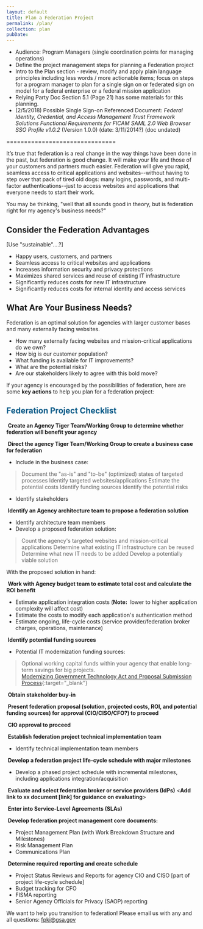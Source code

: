 ```yaml
---
layout: default
title: Plan a Federation Project
permalink: /plan/
collection: plan
pubDate: 
---
```


- Audience: Program Managers (single coordination points for managing operations)
- Define the project management steps for planning a Federation project 
- Intro to the Plan section - review, modify and apply plain language principles including less words / more actionable items; focus on steps for a program manager to plan for a single sign on or federated sign on model for a federal enterprise or a federal mission application
- Relying Party Doc Section 5.1 (Page 21) has some materials for this planning.
- (2/5/2018) Possible Single Sign-on Referenced Document: _Federal Identity, Credential, and Access Management Trust Framework Solutions Functional Requirements for FICAM SAML 2.0 Web Browser SSO Profile v1.0.2_ (Version 1.0.0) (date: 3/11/2014?) (doc undated)

===============================

It’s true that federation is a real change in the way things have been done in the past, but federation is good change. It will make your life and those of your customers and partners much easier.  Federation will give you rapid, seamless access to critical applications and websites--without having to step over that pack of tired old dogs:  many logins, passwords, and multi-factor authentications--just to access websites and applications that everyone needs to start their work.  

You may be thinking, "well that all sounds good in theory, but is federation right for my agency's business needs?"  

## Consider the Federation Advantages 
[Use "sustainable"....?]
* Happy users, customers, and partners
* Seamless access to critical websites and applications
* Increases information security and privacy protections 
* Maximizes shared services and reuse of existing IT infrastructure
* Significantly reduces costs for new IT infrastructure
* Significantly reduces costs for internal identity and access services

## What Are Your Business Needs?<!--Is Federation possible only for larger agencies with large customer bases and more funding? Would smaller agencies benefit from federation and can they afford it?  Most visited websites:  https://analytics.usa.gov/-->

Federation is an optimal solution for agencies with larger customer bases and many externally facing websites.

* How many externally facing websites and mission-critical applications do we own?
* How big is our customer population?
* What funding is available for IT improvements?<!--e.g., $250M Technology Modernization Fund established by the Modernizing Government Technology Act, [M-18-12 Implementation of the Modernizing Government Technology Act](https://www.whitehouse.gov/wp-content/uploads/2017/11/M-18-12.pdf){:target="_blank"}-->
* What are the potential risks?
* Are our stakeholders likely to agree with this bold move? 

If your agency is encouraged by the possibilities of federation, here are some **key actions** to help you plan for a federation project:

## <span style="color: #0C5C89">**Federation Project Checklist**</span>

<i class="fa fa-check-square-o"></i> &nbsp;**Create an Agency Tiger Team/Working Group to determine whether federation will benefit your agency**

<i class="fa fa-check-square-o"></i> &nbsp;**Direct the agency Tiger Team/Working Group to create a business case for federation**
* Include in the business case:
> Document the "as-is" and "to-be" (optimized) states of targeted processes
> Identify targeted websites/applications
> Estimate the potential costs
> Identify funding sources<!--e.g., Technology Modernization Fund established by the Modernizing Government Technology Act-->
> Identify the potential risks
* Identify stakeholders<!--FICAM Roadmap list of Stakeholders is voluminous. How does PM identify which stakeholders must approve?-->

<i class="fa fa-check-square-o"></i> &nbsp;**Identify an Agency architecture team to propose a federation solution**
* Identify architecture team members
* Develop a proposed federation solution:
> Count the agency's targeted websites and mission-critical applications
> Determine what existing IT infrastructure can be reused
> Determine what new IT needs to be added
> Develop a potentially viable solution

With the proposed solution in hand:

<i class="fa fa-check-square-o"></i> &nbsp;**Work with Agency budget team to estimate total cost and calculate the ROI benefit**
* Estimate application integration costs (**Note:**&nbsp;&nbsp;lower to higher application complexity will affect cost)
* Estimate the costs to modify each application's authentication method
* Estimate ongoing, life-cycle costs (service provider/federation broker charges, operations, maintenance)<!--Explain federation broker for PM audience-->

<i class="fa fa-check-square-o"></i> &nbsp;**Identify potential funding sources**
* Potential IT modernization funding sources:
> Optional working capital funds within your agency that enable long-term savings for big projects.<br> 
> [Modernizing Government Technology Act and Proposal Submission Process](https://www.whitehouse.gov/wp-content/uploads/2017/11/M-18-12.pdf){:target="_blank"}

<i class="fa fa-check-square-o"></i> &nbsp;**Obtain stakeholder buy-in**
<!--FICAM Roadmap list of stakeholders is voluminous.  How does PM know which stakeholders must approve?-->

<i class="fa fa-check-square-o"></i> &nbsp;**Present federation proposal (solution, projected costs, ROI, and potential funding sources) for approval (CIO/CISO/CFO?) to proceed**

<i class="fa fa-check-square-o"></i> &nbsp;**CIO approval to proceed**

<i class="fa fa-check-square-o"></i> &nbsp;**Establish federation project technical implementation team**
* Identify technical implementation team members

<i class="fa fa-check-square-o"></i> &nbsp;**Develop a federation project life-cycle schedule with major milestones** 
* Develop a phased project schedule with incremental milestones, including applications integration/acquisition

<i class="fa fa-check-square-o"></i> &nbsp;**Evaluate and select federation broker or service providers (IdPs)**
<**Add link to xx document [link] for guidance on evaluating**> 

<i class="fa fa-check-square-o"></i> &nbsp;**Enter into Service-Level Agreements (SLAs)**

<i class="fa fa-check-square-o"></i> &nbsp;**Develop federation project management core documents:**
* Project Management Plan (with Work Breakdown Structure and Milestones)
* Risk Management Plan
* Communications Plan

<i class="fa fa-check-square-o"></i> &nbsp;**Determine required reporting and create schedule**
* Project Status Reviews and Reports for agency CIO and CISO [part of project life-cycle schedule]
* Budget tracking for CFO
* FISMA reporting
* Senior Agency Officials for Privacy (SAOP) reporting

We want to help you transition to federation! Please email us with any and all questions: fpki@gsa.gov

